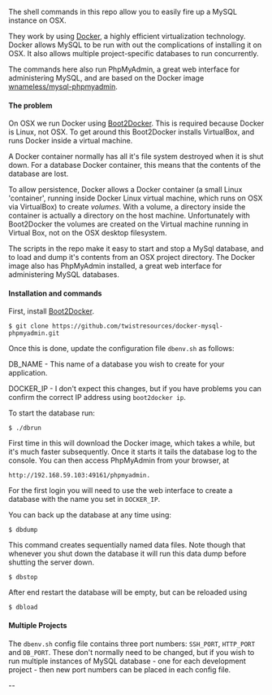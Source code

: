 The shell commands in this repo allow you to easily fire up a MySQL instance on OSX.

They work by using [Docker](https://www.docker.com), a highly efficient virtualization technology. Docker allows MySQL to be run with out the complications of installing it on OSX. It also allows multiple project-specific databases to run concurrently.

The commands here also run PhpMyAdmin, a great web interface for administering MySQL, and are based on the Docker image [wnameless/mysql-phpmyadmin](https://registry.hub.docker.com/u/wnameless/mysql-phpmyadmin/).



#### The problem
On OSX we run Docker using [Boot2Docker](https://github.com/boot2docker/boot2docker). This is required because Docker is Linux, not OSX. To get around this Boot2Docker installs VirtualBox, and runs Docker inside a virtual machine.

A Docker container normally has all it's file system destroyed when it is shut down. For a database Docker container, this means that the contents of the database are lost.

To allow persistence, Docker allows a Docker container (a small Linux 'container', running inside Docker Linux virtual machine, which runs on OSX via VirtualBox) to create _volumes_. With a volume, a directory inside the container is actually a directory on the host machine. Unfortunately with Boot2Docker the volumes are created on the Virtual machine running in Virtual Box, not on the OSX desktop filesystem.

The scripts in the repo make it easy to start and stop a MySql database, and to load and dump it's contents from an OSX project directory. The Docker image also has PhpMyAdmin installed, a great web interface for administering MySQL databases.

#### Installation and commands
First, install [Boot2Docker](https://github.com/boot2docker/boot2docker).

    $ git clone https://github.com/twistresources/docker-mysql-phpmyadmin.git
    
Once this is done, update the configuration file `dbenv.sh` as follows:

DB_NAME - This name of a database you wish to create for your application.

DOCKER_IP - I don't expect this changes, but if you have problems you can confirm the correct IP address using `boot2docker ip`.

To start the database run:

    $ ./dbrun
    
First time in this will download the Docker image, which takes a while, but it's much faster subsequently. Once it starts it tails the database log to the console. You can then access PhpMyAdmin from your browser, at

    http://192.168.59.103:49161/phpmyadmin.

For the first login you will need to use the web interface to create a database with the name you set in `DOCKER_IP`.

You can back up the database at any time using:

    $ dbdump
    
This command creates sequentially named data files. Note though that whenever you shut down the database it will run this data dump before shutting the server down.

    $ dbstop
    
After end restart the database will be empty, but can be reloaded using

    $ dbload
    
    
#### Multiple Projects
The `dbenv.sh` config file contains three port numbers: `SSH_PORT`, `HTTP_PORT` and `DB_PORT`. These don't normally need to be changed, but if you wish to run multiple instances of MySQL database - one for each development project - then new port numbers can be placed in each config file.

--
